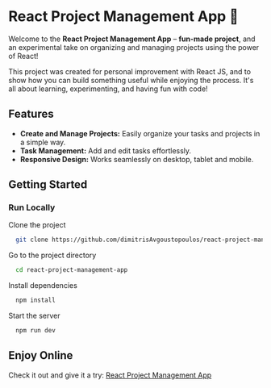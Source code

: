 
# React Project Management App 🚀

Welcome to the **React Project Management App** – **fun-made project**, and an experimental take on organizing and managing projects using the power of React! 

This project was created for personal improvement with React JS, and to show how you can build something useful while enjoying the process. It's all about learning, experimenting, and having fun with code!
## Features

- **Create and Manage Projects:** Easily organize your tasks and projects in a simple way.
- **Task Management:** Add and edit tasks effortlessly.
- **Responsive Design:** Works seamlessly on desktop, tablet and mobile.

## Getting Started  

### Run Locally  

Clone the project

```bash
  git clone https://github.com/dimitrisAvgoustopoulos/react-project-management-app.git
```

Go to the project directory

```bash
  cd react-project-management-app
```

Install dependencies

```bash
  npm install
```

Start the server

```bash
  npm run dev
```

## Enjoy Online

Check it out and give it a try: [React Project Management App](https://dimitrisavgoustopoulos.github.io/react-project-management-app/)

